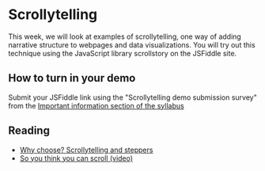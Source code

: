 # Scrollytelling

This week, we will look at examples of scrollytelling, one way of adding narrative structure to webpages and data visualizations. You will try out this technique using the JavaScript library scrollstory on the JSFiddle site.

## How to turn in your demo

Submit your JSFiddle link using the "Scrollytelling demo submission survey" from the [Important information section of the syllabus]()

## Reading

  * [Why choose? Scrollytelling and steppers](https://medium.com/@zanarmstrong/why-choose-scrollytelling-steppers-155a59dd97fe)
  * [So you think you can scroll (video)](https://youtu.be/fYQGgaE_b4I)

